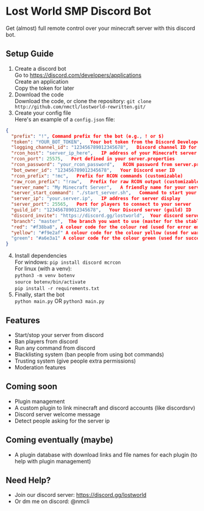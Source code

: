 # Lost World SMP Discord Bot

Get (almost) full remote control over your minecraft server with this discord bot.  

## Setup Guide
  1. Create a discord bot  
     Go to https://discord.com/developers/applications  
     Create an application  
     Copy the token for later  
  2. Download the code  
     Download the code, or clone the repository: `git clone http://github.com/nmctl/lostworld-rewritten.git/`  
  3. Create your config file  
     Here's an example of a `config.json` file:

```json
{
  "prefix": "!", Command prefix for the bot (e.g., ! or $)
  "token": "YOUR_BOT_TOKEN",   Your bot token from the Discord Developer Portal
  "logging_channel_id": "123456789012345678",   Discord channel ID for bot logs
  "rcon_host": "server_ip_here",   IP address of your Minecraft server
  "rcon_port": 25575,   Port defined in your server.properties
  "rcon_password": "your_rcon_password",   RCON password from server.properties
  "bot_owner_id": "123456789012345678",   Your Discord user ID
  "rcon_prefix": "!mc",   Prefix for RCON commands (customizable)
  "raw_rcon_prefix": "!raw",   Prefix for raw RCON output (customizable)
  "server_name": "My Minecraft Server",   A friendly name for your server
  "server_start_command": "./start_server.sh",   Command to start your server
  "server_ip": "your.server.ip",   IP address for server display
  "server_port": 25565,   Port for players to connect to your server
  "guild_id": "123456789012345678",   Your Discord server (guild) ID
  "discord_invite": "https://discord.gg/lostworld",  Your discord server invite
  "branch": "master",  The branch you want to use (master for the stable version, dev for new features)
  "red": "#f38ba8", A colour code for the colour red (used for error embeds)
  "yellow": "#f9e2af" A colour code for the colour yellow (used for warning embeds)
  "green": "#a6e3a1" A colour code for the colour green (used for successful embeds)
}
```
  4. Install dependencies  
     For windows: `pip install discord mcrcon`  
     For linux (with a venv):  
     `python3 -m venv botenv`  
     `source botenv/bin/activate`  
     `pip install -r requirements.txt`  
  5. Finally, start the bot  
     `python main.py` OR `python3 main.py`
     
## Features  
- Start/stop your server from discord  
- Ban players from discord  
- Run any command from discord  
- Blacklisting system (ban people from using bot commands)  
- Trusting system (give people extra permissions)
- Moderation features

## Coming soon  
- Plugin management  
- A custom plugin to link minecraft and discord accounts (like discordsrv)
- Discord server welcome message
- Detect people asking for the server ip

## Coming eventually (maybe)  
- A plugin database with download links and file names for each plugin (to help with plugin management)  

## Need Help?
- Join our discord server: https://discord.gg/lostworld
- Or dm me on discord: @nmcli
